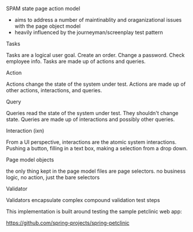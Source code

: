 SPAM
state page action model

* aims to address a number of maintinablity and oraganizational issues with the page object model
* heavily influenced by the journeyman/screenplay test pattern


Tasks

Tasks are a logical user goal.  Create an order.  Change a password.  Check employee info.
Tasks are made up of actions and queries.

Action

Actions change the state of the system under test.  Actions are made up of other actions, interactions, and queries.

Query

Queries read the state of the system under test.  They shouldn't change state.  Queries are made up of interactions and possibly other queries.

Interaction (ixn)

From a UI perspective, interactions are the atomic system interactions.  Pushing a button, filling in a text box, making a selection from a drop down.

Page model objects

the only thing kept in the page model files are page selectors.  no business logic, no action, just the bare selectors

Validator

Validators encapsulate complex compound validation test steps


This implementation is built around testing the sample petclinic web app:

https://github.com/spring-projects/spring-petclinic
